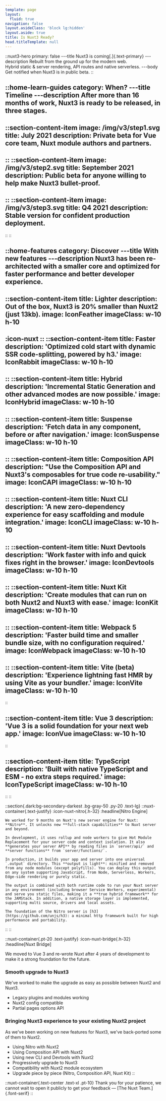 ```yaml
---
template: page
layout:
  fluid: true
navigation: false
layout.asideClass: 'block lg:hidden'
layout.aside: true
title: Is Nuxt3 Ready?
head.titleTemplate: null
---
```


::nuxt3-hero
primary: false
---title
Nuxt3 is coming[.]{.text-primary}
---description
Rebuilt from the ground up for the modern web.<br>
Hybrid static & server rendering, API routes and native serverless.
---body
Get notified when Nuxt3 is in public beta.
::

::home-learn-guides
category: When?
---title
Timeline
---description
After more than 16 months of work, Nuxt3 is ready to be released, in three stages.
---

  ::section-content-item
  image: /img/v3/step1.svg
  title: July 2021
  description: Private beta for Vue core team, Nuxt module authors and partners.
  ---
  ::
  ::section-content-item
  image: /img/v3/step2.svg
  title: September 2021
  description: Public beta for anyone willing to help make Nuxt3 bullet-proof.
  ---
  ::
  ::section-content-item
  image: /img/v3/step3.svg
  title: Q4 2021
  description: Stable version for confident production deployment.
  ---
  ::
::

::home-features
category: Discover
---title
With new features
---description
Nuxt3 has been re-architected with a smaller core and optimized for faster performance and better developer experience.
---
  ::section-content-item
  title: Lighter
  description: Out of the box, Nuxt3 is 20% smaller than Nuxt2 (just 13kb).
  image: IconFeather
  imageClass: w-10 h-10
  ---
  :icon-nuxt
  ::
  ::section-content-item
  title: Faster
  description: 'Optimized cold start with dynamic SSR code-splitting, powered by h3.'
  image: IconRabbit
  imageClass: w-10 h-10
  ---
  ::
  ::section-content-item
  title: Hybrid
  description: 'Incremental Static Generation and other advanced modes are now possible.'
  image: IconHybrid
  imageClass: w-10 h-10
  ---
  ::
  ::section-content-item
  title: Suspense
  description: 'Fetch data in any component, before or after navigation.'
  image: IconSuspense
  imageClass: w-10 h-10
  ---
  ::
  ::section-content-item
  title: Composition API
  description: "Use the Composition API and Nuxt3's composables for true code re-usability."
  image: IconCAPI
  imageClass: w-10 h-10
  ---
  ::
  ::section-content-item
  title: Nuxt CLI
  description: 'A new zero-dependency experience for easy scaffolding and module integration.'
  image: IconCLI
  imageClass: w-10 h-10
  ---
  ::
  ::section-content-item
  title: Nuxt Devtools
  description: 'Work faster with info and quick fixes right in the browser.'
  image: IconDevtools
  imageClass: w-10 h-10
  ---
  ::
  ::section-content-item
  title: Nuxt Kit
  description: 'Create modules that can run on both Nuxt2 and Nuxt3 with ease.'
  image: IconKit
  imageClass: w-10 h-10
  ---
  ::
  ::section-content-item
  title: Webpack 5
  description: 'Faster build time and smaller bundle size, with no configuration required.'
  image: IconWebpack
  imageClass: w-10 h-10
  ---
  ::
  ::section-content-item
  title: Vite (beta)
  description: 'Experience lightning fast HMR by using Vite as your bundler.'
  image: IconVite
  imageClass: w-10 h-10
  ---
  ::

  ::section-content-item
  title: Vue 3
  description: 'Vue 3 is a solid foundation for your next web app.'
  image: IconVue
  imageClass: w-10 h-10
  ---
  ::

  ::section-content-item
  title: TypeScript
  description: 'Built with native TypeScript and ESM - no extra steps required.'
  image: IconTypeScript
  imageClass: w-10 h-10
  ---
  ::
::

::section{.dark:bg-secondary-darkest .bg-gray-50 .py-20 .text-lg}
  ::nuxt-container{.text-justify}
    :icon-nuxt-nitro{.h-32}
    :headline[Nitro Engine]

    We worked for 9 months on Nuxt's new server engine for Nuxt: **Nitro**. It unlocks new **full-stack capabilities** to Nuxt server and beyond.

    In development, it uses rollup and node workers to give Hot Module Replacement for your server code and context isolation. It also **generates your server API** by reading files in `server/api/` and **server functions** from `server/functions/`.

    In production, it builds your app and server into one universal `.output` directory. This **output is light**: minified and removed from any node modules (except polyfills). You can deploy this output on any system supporting JavaScript, from Node, Serverless, Workers, Edge-side rendering or purely static.

    The output is combined with both runtime code to run your Nuxt server in any environment (including browser Service Workers, experimental) and serve you static files, making it a **true hybrid framework** for the JAMStack. In addition, a native storage layer is implemented, supporting multi source, drivers and local assets.

    The foundation of the Nitro server is [h3](https://github.com/unjs/h3): a minimal http framework built for high performance and portability.
  ::
::

::nuxt-container{.pt-20 .text-justify}
:icon-nuxt-bridge{.h-32}
:headline[Nuxt Bridge]

We moved to Vue 3 and re-wrote Nuxt after 4 years of development to make it a strong foundation for the future.

### Smooth upgrade to Nuxt3

We've worked to make the upgrade as easy as possible between Nuxt2 and Nuxt3.

- Legacy plugins and modules working
- Nuxt2 config compatible
- Partial pages options API

### Bringing Nuxt3 experience to your existing Nuxt2 project

As we've been working on new features for Nuxt3, we've back-ported some of them to Nuxt2.

- Using Nitro with Nuxt2
- Using Composition API with Nuxt2
- Using new CLI and Devtools with Nuxt2
- Progressively upgrade to Nuxt3
- Compatibility with Nuxt2 module ecosystem
- Upgrade piece by piece (Nitro, Composition API, Nuxt Kit)
::

::nuxt-container{.text-center .text-xl .pt-10}
Thank you for your patience, we cannot wait to open it publicly to get your feedback — [The Nuxt Team.]{.font-serif}
::
